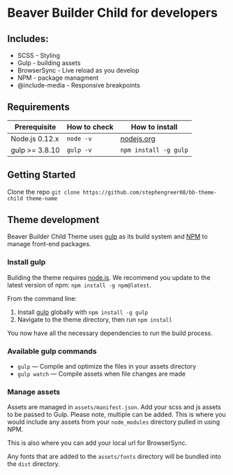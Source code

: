 # Beaver Builder Child for developers

## Includes:
* SCSS - Styling
* Gulp - building assets
* BrowserSync - Live reload as you develop
* NPM - package managment
* @include-media - Responsive breakpoints

## Requirements

| Prerequisite    | How to check | How to install
| --------------- | ------------ | ------------- |
| Node.js 0.12.x  | `node -v`    | [nodejs.org](http://nodejs.org/) |
| gulp >= 3.8.10  | `gulp -v`    | `npm install -g gulp` |

## Getting Started
Clone the repo `git clone https://github.com/stephengreer08/bb-theme-child theme-name`

## Theme development

Beaver Builder Child Theme uses [gulp](http://gulpjs.com/) as its build system and [NPM](https://www.npmjs.com/) to manage front-end packages.

### Install gulp

Building the theme requires [node.js](http://nodejs.org/download/). We recommend you update to the latest version of npm: `npm install -g npm@latest`.

From the command line:

1. Install [gulp](http://gulpjs.com) globally with `npm install -g gulp`
2. Navigate to the theme directory, then run `npm install`

You now have all the necessary dependencies to run the build process.

### Available gulp commands

* `gulp` — Compile and optimize the files in your assets directory
* `gulp watch` — Compile assets when file changes are made

### Manage assets

Assets are managed in `assets/manifest.json`. Add your scss and js assets to be passed to Gulp. Please note, multiple can be added. This is where you would include any assets from your `node_modules` directory pulled in using NPM.

This is also where you can add your local url for BrowserSync.

Any fonts that are added to the `assets/fonts` directory will be bundled into the `dist` directory.